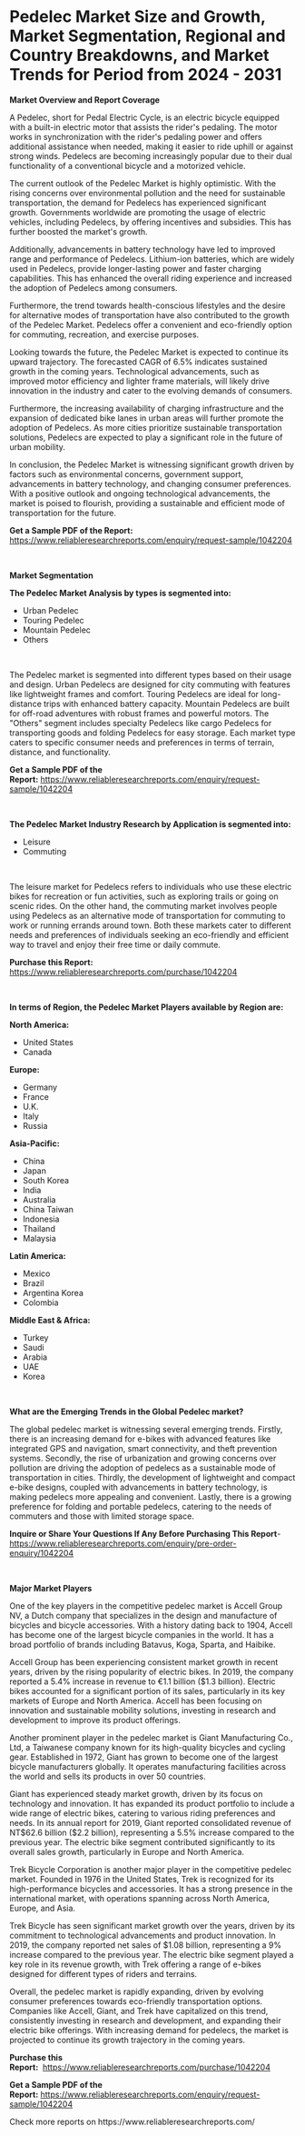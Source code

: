 <p><h1>Pedelec Market Size and Growth, Market Segmentation, Regional and Country Breakdowns, and Market Trends for Period from 2024 -  2031</h1></p><p><strong>Market Overview and Report Coverage</strong></p>
<p><p>A Pedelec, short for Pedal Electric Cycle, is an electric bicycle equipped with a built-in electric motor that assists the rider's pedaling. The motor works in synchronization with the rider's pedaling power and offers additional assistance when needed, making it easier to ride uphill or against strong winds. Pedelecs are becoming increasingly popular due to their dual functionality of a conventional bicycle and a motorized vehicle.</p><p>The current outlook of the Pedelec Market is highly optimistic. With the rising concerns over environmental pollution and the need for sustainable transportation, the demand for Pedelecs has experienced significant growth. Governments worldwide are promoting the usage of electric vehicles, including Pedelecs, by offering incentives and subsidies. This has further boosted the market's growth.</p><p>Additionally, advancements in battery technology have led to improved range and performance of Pedelecs. Lithium-ion batteries, which are widely used in Pedelecs, provide longer-lasting power and faster charging capabilities. This has enhanced the overall riding experience and increased the adoption of Pedelecs among consumers.</p><p>Furthermore, the trend towards health-conscious lifestyles and the desire for alternative modes of transportation have also contributed to the growth of the Pedelec Market. Pedelecs offer a convenient and eco-friendly option for commuting, recreation, and exercise purposes.</p><p>Looking towards the future, the Pedelec Market is expected to continue its upward trajectory. The forecasted CAGR of 6.5% indicates sustained growth in the coming years. Technological advancements, such as improved motor efficiency and lighter frame materials, will likely drive innovation in the industry and cater to the evolving demands of consumers.</p><p>Furthermore, the increasing availability of charging infrastructure and the expansion of dedicated bike lanes in urban areas will further promote the adoption of Pedelecs. As more cities prioritize sustainable transportation solutions, Pedelecs are expected to play a significant role in the future of urban mobility.</p><p>In conclusion, the Pedelec Market is witnessing significant growth driven by factors such as environmental concerns, government support, advancements in battery technology, and changing consumer preferences. With a positive outlook and ongoing technological advancements, the market is poised to flourish, providing a sustainable and efficient mode of transportation for the future.</p></p>
<p><strong>Get a Sample PDF of the Report:</strong> <a href="https://www.reliableresearchreports.com/enquiry/request-sample/1042204">https://www.reliableresearchreports.com/enquiry/request-sample/1042204</a></p>
<p>&nbsp;</p>
<p><strong>Market Segmentation</strong></p>
<p><strong>The Pedelec Market Analysis by types is segmented into:</strong></p>
<p><ul><li>Urban Pedelec</li><li>Touring Pedelec</li><li>Mountain Pedelec</li><li>Others</li></ul></p>
<p>&nbsp;</p>
<p><p>The Pedelec market is segmented into different types based on their usage and design. Urban Pedelecs are designed for city commuting with features like lightweight frames and comfort. Touring Pedelecs are ideal for long-distance trips with enhanced battery capacity. Mountain Pedelecs are built for off-road adventures with robust frames and powerful motors. The "Others" segment includes specialty Pedelecs like cargo Pedelecs for transporting goods and folding Pedelecs for easy storage. Each market type caters to specific consumer needs and preferences in terms of terrain, distance, and functionality.</p></p>
<p><strong>Get a Sample PDF of the Report:</strong>&nbsp;<a href="https://www.reliableresearchreports.com/enquiry/request-sample/1042204">https://www.reliableresearchreports.com/enquiry/request-sample/1042204</a></p>
<p>&nbsp;</p>
<p><strong>The Pedelec Market Industry Research by Application is segmented into:</strong></p>
<p><ul><li>Leisure</li><li>Commuting</li></ul></p>
<p>&nbsp;</p>
<p><p>The leisure market for Pedelecs refers to individuals who use these electric bikes for recreation or fun activities, such as exploring trails or going on scenic rides. On the other hand, the commuting market involves people using Pedelecs as an alternative mode of transportation for commuting to work or running errands around town. Both these markets cater to different needs and preferences of individuals seeking an eco-friendly and efficient way to travel and enjoy their free time or daily commute.</p></p>
<p><strong>Purchase this Report:</strong>&nbsp; <a href="https://www.reliableresearchreports.com/purchase/1042204">https://www.reliableresearchreports.com/purchase/1042204</a></p>
<p>&nbsp;</p>
<p><strong>In terms of Region, the Pedelec Market Players available by Region are:</strong></p>
<p>
    <p> <strong> North America: </strong>
        <ul>
            <li>United States</li>
            <li>Canada</li>
        </ul>
        </p> 
    <p> <strong> Europe: </strong>
        <ul>
            <li>Germany</li>
            <li>France</li>
            <li>U.K.</li>
            <li>Italy</li>
            <li>Russia</li>
        </ul>
        </p> 
    <p> <strong> Asia-Pacific: </strong>
        <ul>
            <li>China</li>
            <li>Japan</li>
            <li>South Korea</li>
            <li>India</li>
            <li>Australia</li>
            <li>China Taiwan</li>
            <li>Indonesia</li>
            <li>Thailand</li>
            <li>Malaysia</li>
        </ul>
        </p> 
    <p> <strong> Latin America: </strong>
        <ul>
            <li>Mexico</li>
            <li>Brazil</li>
            <li>Argentina Korea</li>
            <li>Colombia</li>
        </ul>
        </p> 
    <p> <strong> Middle East & Africa: </strong>
        <ul>
            <li>Turkey</li>
            <li>Saudi</li>
            <li>Arabia</li>
            <li>UAE</li>
            <li>Korea</li>
        </ul>
    </p>
    </p>
<p>&nbsp;</p>
<p><strong>What are the Emerging Trends in the Global Pedelec market?</strong></p>
<p><p>The global pedelec market is witnessing several emerging trends. Firstly, there is an increasing demand for e-bikes with advanced features like integrated GPS and navigation, smart connectivity, and theft prevention systems. Secondly, the rise of urbanization and growing concerns over pollution are driving the adoption of pedelecs as a sustainable mode of transportation in cities. Thirdly, the development of lightweight and compact e-bike designs, coupled with advancements in battery technology, is making pedelecs more appealing and convenient. Lastly, there is a growing preference for folding and portable pedelecs, catering to the needs of commuters and those with limited storage space.</p></p>
<p><strong>Inquire or Share Your Questions If Any Before Purchasing This Report</strong>- <a href="https://www.reliableresearchreports.com/enquiry/pre-order-enquiry/1042204">https://www.reliableresearchreports.com/enquiry/pre-order-enquiry/1042204</a></p>
<p>&nbsp;</p>
<p><strong>Major Market Players</strong></p>
<p><p>One of the key players in the competitive pedelec market is Accell Group NV, a Dutch company that specializes in the design and manufacture of bicycles and bicycle accessories. With a history dating back to 1904, Accell has become one of the largest bicycle companies in the world. It has a broad portfolio of brands including Batavus, Koga, Sparta, and Haibike.</p><p>Accell Group has been experiencing consistent market growth in recent years, driven by the rising popularity of electric bikes. In 2019, the company reported a 5.4% increase in revenue to €1.1 billion ($1.3 billion). Electric bikes accounted for a significant portion of its sales, particularly in its key markets of Europe and North America. Accell has been focusing on innovation and sustainable mobility solutions, investing in research and development to improve its product offerings.</p><p>Another prominent player in the pedelec market is Giant Manufacturing Co., Ltd, a Taiwanese company known for its high-quality bicycles and cycling gear. Established in 1972, Giant has grown to become one of the largest bicycle manufacturers globally. It operates manufacturing facilities across the world and sells its products in over 50 countries.</p><p>Giant has experienced steady market growth, driven by its focus on technology and innovation. It has expanded its product portfolio to include a wide range of electric bikes, catering to various riding preferences and needs. In its annual report for 2019, Giant reported consolidated revenue of NT$62.6 billion ($2.2 billion), representing a 5.5% increase compared to the previous year. The electric bike segment contributed significantly to its overall sales growth, particularly in Europe and North America.</p><p>Trek Bicycle Corporation is another major player in the competitive pedelec market. Founded in 1976 in the United States, Trek is recognized for its high-performance bicycles and accessories. It has a strong presence in the international market, with operations spanning across North America, Europe, and Asia.</p><p>Trek Bicycle has seen significant market growth over the years, driven by its commitment to technological advancements and product innovation. In 2019, the company reported net sales of $1.08 billion, representing a 9% increase compared to the previous year. The electric bike segment played a key role in its revenue growth, with Trek offering a range of e-bikes designed for different types of riders and terrains.</p><p>Overall, the pedelec market is rapidly expanding, driven by evolving consumer preferences towards eco-friendly transportation options. Companies like Accell, Giant, and Trek have capitalized on this trend, consistently investing in research and development, and expanding their electric bike offerings. With increasing demand for pedelecs, the market is projected to continue its growth trajectory in the coming years.</p></p>
<p><strong>Purchase this Report:</strong>&nbsp;&nbsp;<a href="https://www.reliableresearchreports.com/purchase/1042204">https://www.reliableresearchreports.com/purchase/1042204</a></p>
<p></p>
<p><strong>Get a Sample PDF of the Report:</strong>&nbsp;<a href="https://www.reliableresearchreports.com/enquiry/request-sample/1042204">https://www.reliableresearchreports.com/enquiry/request-sample/1042204</a></p>
<p>Check more reports on https://www.reliableresearchreports.com/</p>